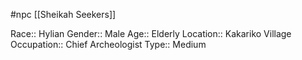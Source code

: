 #npc [[Sheikah Seekers]]

Race:: Hylian
Gender:: Male
Age:: Elderly
Location:: Kakariko Village
Occupation:: Chief Archeologist
Type:: Medium
